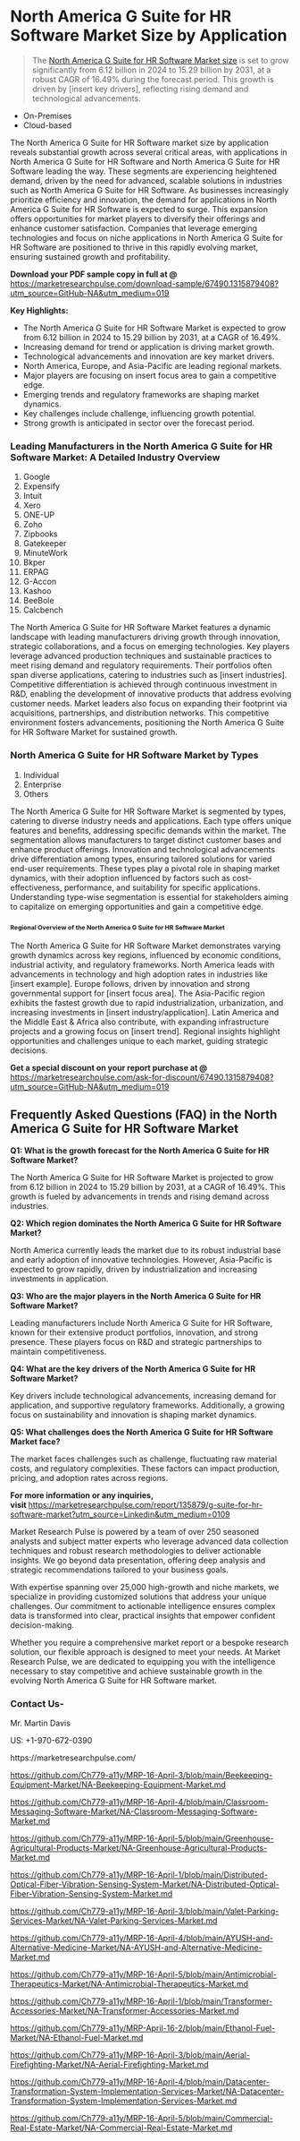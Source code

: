 <h1>North America G Suite for HR Software Market&nbsp;Size by Application</h1><blockquote><p>The <a href="https://marketresearchpulse.com/download-sample/67490.1315879408?utm_source=GitHub-NA&amp;utm_medium=019">North America G Suite for HR Software Market size</a> is set to grow significantly from 6.12 billion in 2024 to 15.29 billion by 2031, at a robust CAGR of 16.49% during the forecast period. This growth is driven by [insert key drivers], reflecting rising demand and technological advancements.</p></blockquote><ul><li>On-Premises <li> Cloud-based</li></ul><p>The North America G Suite for HR Software market size by application reveals substantial growth across several critical areas, with applications in North America G Suite for HR Software and North America G Suite for HR Software leading the way. These segments are experiencing heightened demand, driven by the need for advanced, scalable solutions in industries such as North America G Suite for HR Software. As businesses increasingly prioritize efficiency and innovation, the demand for applications in North America G Suite for HR Software is expected to surge. This expansion offers opportunities for market players to diversify their offerings and enhance customer satisfaction. Companies that leverage emerging technologies and focus on niche applications in North America G Suite for HR Software are positioned to thrive in this rapidly evolving market, ensuring sustained growth and profitability.</p><p><strong>Download your PDF sample copy in full at @ </strong><a href="https://marketresearchpulse.com/download-sample/67490.1315879408?utm_source=GitHub-NA&amp;utm_medium=019">https://marketresearchpulse.com/download-sample/67490.1315879408?utm_source=GitHub-NA&amp;utm_medium=019</a></p><p><strong>Key Highlights: </strong></p><ul><li>The North America G Suite for HR Software Market is expected to grow from 6.12 billion in 2024 to 15.29 billion by 2031, at a CAGR of 16.49%.</li><li>Increasing demand for trend or application is driving market growth.</li><li>Technological advancements and innovation are key market drivers.</li><li>North America, Europe, and Asia-Pacific are leading regional markets.</li><li>Major players are focusing on insert focus area to gain a competitive edge.</li><li>Emerging trends and regulatory frameworks are shaping market dynamics.</li><li>Key challenges include challenge, influencing growth potential.</li><li>Strong growth is anticipated in sector over the forecast period.</li></ul><h3>Leading Manufacturers in the North America G Suite for HR Software Market: A Detailed Industry Overview</h3><ol><li>Google</li><li>Expensify</li><li>Intuit</li><li>Xero</li><li>ONE-UP</li><li>Zoho</li><li>Zipbooks</li><li>Gatekeeper</li><li>MinuteWork</li><li>Bkper</li><li>ERPAG</li><li>G-Accon</li><li>Kashoo</li><li>BeeBole</li><li>Calcbench</li></ol><div class="flex max-w-full flex-col flex-grow"><div class="min-h-8 text-message flex w-full flex-col items-end gap-2 whitespace-normal break-words [.text-message+&amp;]:mt-5" dir="auto" data-message-author-role="assistant" data-message-id="fd8432e4-4910-450d-b182-61b7bfb0a01f" data-message-model-slug="gpt-4o"><div class="flex w-full flex-col gap-1 empty:hidden first:pt-[3px]"><div class="markdown prose w-full break-words dark:prose-invert light"><p>The North America G Suite for HR Software Market features a dynamic landscape with leading manufacturers driving growth through innovation, strategic collaborations, and a focus on emerging technologies. Key players leverage advanced production techniques and sustainable practices to meet rising demand and regulatory requirements. Their portfolios often span diverse applications, catering to industries such as [insert industries]. Competitive differentiation is achieved through continuous investment in R&amp;D, enabling the development of innovative products that address evolving customer needs. Market leaders also focus on expanding their footprint via acquisitions, partnerships, and distribution networks. This competitive environment fosters advancements, positioning the North America G Suite for HR Software Market for sustained growth.</p></div></div></div></div><h3>North America G Suite for HR Software Market by Types</h3><ol><li>Individual <li> Enterprise <li> Others</li></ol><div class="flex max-w-full flex-col flex-grow"><div class="min-h-8 text-message flex w-full flex-col items-end gap-2 whitespace-normal break-words [.text-message+&amp;]:mt-5" dir="auto" data-message-author-role="assistant" data-message-id="084470be-0bb7-4664-bddf-5156b4f41249" data-message-model-slug="gpt-4o-mini"><div class="flex w-full flex-col gap-1 empty:hidden first:pt-[3px]"><div class="markdown prose w-full break-words dark:prose-invert light"><p>The North America G Suite for HR Software Market is segmented by types, catering to diverse industry needs and applications. Each type offers unique features and benefits, addressing specific demands within the market. The segmentation allows manufacturers to target distinct customer bases and enhance product offerings. Innovation and technological advancements drive differentiation among types, ensuring tailored solutions for varied end-user requirements. These types play a pivotal role in shaping market dynamics, with their adoption influenced by factors such as cost-effectiveness, performance, and suitability for specific applications. Understanding type-wise segmentation is essential for stakeholders aiming to capitalize on emerging opportunities and gain a competitive edge.</p></div></div></div></div><h3><span style="font-size: 11px;">Regional Overview of the North America G Suite for HR Software Market</span></h3><div class="flex max-w-full flex-col flex-grow"><div class="min-h-8 text-message flex w-full flex-col items-end gap-2 whitespace-normal break-words [.text-message+&amp;]:mt-5" dir="auto" data-message-author-role="assistant" data-message-id="e9038762-ce64-4e30-91c9-9bd413514231" data-message-model-slug="gpt-4o-mini"><div class="flex w-full flex-col gap-1 empty:hidden first:pt-[3px]"><div class="markdown prose w-full break-words dark:prose-invert light"><p>The North America G Suite for HR Software Market demonstrates varying growth dynamics across key regions, influenced by economic conditions, industrial activity, and regulatory frameworks. North America leads with advancements in technology and high adoption rates in industries like [insert example]. Europe follows, driven by innovation and strong governmental support for [insert focus area]. The Asia-Pacific region exhibits the fastest growth due to rapid industrialization, urbanization, and increasing investments in [insert industry/application]. Latin America and the Middle East &amp; Africa also contribute, with expanding infrastructure projects and a growing focus on [insert trend]. Regional insights highlight opportunities and challenges unique to each market, guiding strategic decisions.</p></div></div></div></div><p><strong>Get a special discount on your report purchase at @ </strong><a href="https://marketresearchpulse.com/ask-for-discount/67490.1315879408?utm_source=GitHub-NA&amp;utm_medium=019">https://marketresearchpulse.com/ask-for-discount/67490.1315879408?utm_source=GitHub-NA&amp;utm_medium=019</a></p><h2>Frequently Asked Questions (FAQ) in the North America G Suite for HR Software Market</h2><p><strong>Q1: What is the growth forecast for the North America G Suite for HR Software Market?</strong></p><p>The North America G Suite for HR Software Market is projected to grow from 6.12 billion in 2024 to 15.29 billion by 2031, at a CAGR of 16.49%. This growth is fueled by advancements in trends and rising demand across industries.</p><p><strong>Q2: Which region dominates the North America G Suite for HR Software Market?</strong></p><p>North America currently leads the market due to its robust industrial base and early adoption of innovative technologies. However, Asia-Pacific is expected to grow rapidly, driven by industrialization and increasing investments in application.</p><p><strong>Q3: Who are the major players in the North America G Suite for HR Software Market?</strong></p><p>Leading manufacturers include North America G Suite for HR Software, known for their extensive product portfolios, innovation, and strong presence. These players focus on R&amp;D and strategic partnerships to maintain competitiveness.</p><p><strong>Q4: What are the key drivers of the North America G Suite for HR Software Market?</strong></p><p>Key drivers include technological advancements, increasing demand for application, and supportive regulatory frameworks. Additionally, a growing focus on sustainability and innovation is shaping market dynamics.</p><p><strong>Q5: What challenges does the North America G Suite for HR Software Market face?</strong></p><p>The market faces challenges such as challenge, fluctuating raw material costs, and regulatory complexities. These factors can impact production, pricing, and adoption rates across regions.</p><p><strong>For more information or any inquiries, visit&nbsp;</strong><a href="https://marketresearchpulse.com/report/135879/g-suite-for-hr-software-market?utm_source=Linkedin&utm_medium=0109">https://marketresearchpulse.com/report/135879/g-suite-for-hr-software-market?utm_source=Linkedin&utm_medium=0109</a></p><p>Market Research Pulse is powered by a team of over 250 seasoned analysts and subject matter experts who leverage advanced data collection techniques and robust research methodologies to deliver actionable insights. We go beyond data presentation, offering deep analysis and strategic recommendations tailored to your business goals.</p><p>With expertise spanning over 25,000 high-growth and niche markets, we specialize in providing customized solutions that address your unique challenges. Our commitment to actionable intelligence ensures complex data is transformed into clear, practical insights that empower confident decision-making.</p><p>Whether you require a comprehensive market report or a bespoke research solution, our flexible approach is designed to meet your needs. At Market Research Pulse, we are dedicated to equipping you with the intelligence necessary to stay competitive and achieve sustainable growth in the evolving North America G Suite for HR Software market.</p><h3><strong>Contact Us-</strong></h3><p>Mr. Martin Davis</p><p>US: +1-970-672-0390</p><p>https://marketresearchpulse.com/</p><p><a href="https://github.com/Ch779-a11y/MRP-16-April-3/blob/main/Beekeeping-Equipment-Market/NA-Beekeeping-Equipment-Market.md">https://github.com/Ch779-a11y/MRP-16-April-3/blob/main/Beekeeping-Equipment-Market/NA-Beekeeping-Equipment-Market.md</a></p><p><a href="https://github.com/Ch779-a11y/MRP-16-April-4/blob/main/Classroom-Messaging-Software-Market/NA-Classroom-Messaging-Software-Market.md">https://github.com/Ch779-a11y/MRP-16-April-4/blob/main/Classroom-Messaging-Software-Market/NA-Classroom-Messaging-Software-Market.md</a></p><p><a href="https://github.com/Ch779-a11y/MRP-16-April-5/blob/main/Greenhouse-Agricultural-Products-Market/NA-Greenhouse-Agricultural-Products-Market.md">https://github.com/Ch779-a11y/MRP-16-April-5/blob/main/Greenhouse-Agricultural-Products-Market/NA-Greenhouse-Agricultural-Products-Market.md</a></p><p><a href="https://github.com/Ch779-a11y/MRP-16-April-1/blob/main/Distributed-Optical-Fiber-Vibration-Sensing-System-Market/NA-Distributed-Optical-Fiber-Vibration-Sensing-System-Market.md">https://github.com/Ch779-a11y/MRP-16-April-1/blob/main/Distributed-Optical-Fiber-Vibration-Sensing-System-Market/NA-Distributed-Optical-Fiber-Vibration-Sensing-System-Market.md</a></p><p><a href="https://github.com/Ch779-a11y/MRP-16-April-3/blob/main/Valet-Parking-Services-Market/NA-Valet-Parking-Services-Market.md">https://github.com/Ch779-a11y/MRP-16-April-3/blob/main/Valet-Parking-Services-Market/NA-Valet-Parking-Services-Market.md</a></p><p><a href="https://github.com/Ch779-a11y/MRP-16-April-4/blob/main/AYUSH-and-Alternative-Medicine-Market/NA-AYUSH-and-Alternative-Medicine-Market.md">https://github.com/Ch779-a11y/MRP-16-April-4/blob/main/AYUSH-and-Alternative-Medicine-Market/NA-AYUSH-and-Alternative-Medicine-Market.md</a></p><p><a href="https://github.com/Ch779-a11y/MRP-16-April-5/blob/main/Antimicrobial-Therapeutics-Market/NA-Antimicrobial-Therapeutics-Market.md">https://github.com/Ch779-a11y/MRP-16-April-5/blob/main/Antimicrobial-Therapeutics-Market/NA-Antimicrobial-Therapeutics-Market.md</a></p><p><a href="https://github.com/Ch779-a11y/MRP-16-April-1/blob/main/Transformer-Accessories-Market/NA-Transformer-Accessories-Market.md">https://github.com/Ch779-a11y/MRP-16-April-1/blob/main/Transformer-Accessories-Market/NA-Transformer-Accessories-Market.md</a></p><p><a href="https://github.com/Ch779-a11y/MRP-April-16-2/blob/main/Ethanol-Fuel-Market/NA-Ethanol-Fuel-Market.md">https://github.com/Ch779-a11y/MRP-April-16-2/blob/main/Ethanol-Fuel-Market/NA-Ethanol-Fuel-Market.md</a></p><p><a href="https://github.com/Ch779-a11y/MRP-16-April-3/blob/main/Aerial-Firefighting-Market/NA-Aerial-Firefighting-Market.md">https://github.com/Ch779-a11y/MRP-16-April-3/blob/main/Aerial-Firefighting-Market/NA-Aerial-Firefighting-Market.md</a></p><p><a href="https://github.com/Ch779-a11y/MRP-16-April-4/blob/main/Datacenter-Transformation-System-Implementation-Services-Market/NA-Datacenter-Transformation-System-Implementation-Services-Market.md">https://github.com/Ch779-a11y/MRP-16-April-4/blob/main/Datacenter-Transformation-System-Implementation-Services-Market/NA-Datacenter-Transformation-System-Implementation-Services-Market.md</a></p><p><a href="https://github.com/Ch779-a11y/MRP-16-April-5/blob/main/Commercial-Real-Estate-Market/NA-Commercial-Real-Estate-Market.md">https://github.com/Ch779-a11y/MRP-16-April-5/blob/main/Commercial-Real-Estate-Market/NA-Commercial-Real-Estate-Market.md</a></p>
